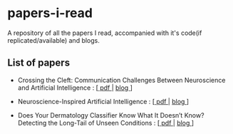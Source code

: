 # papers-i-read
A repository of all the papers I read, accompanied with it's code(if replicated/available) and blogs.

## List of papers

* Crossing the Cleft: Communication Challenges Between Neuroscience and Artificial Intelligence : [[ pdf ](https://github.com/anubratabhowmick/papers-i-read/blob/main/papers/fncom-14-00039.pdf) | [ blog ]()]

* Neuroscience-Inspired Artificial Intelligence : [[ pdf ](https://github.com/anubratabhowmick/papers-i-read/blob/main/papers/PIIS0896627317305093.pdf) | [ blog ]()]

* Does Your Dermatology Classifier Know What It Doesn’t Know? Detecting the Long-Tail of Unseen Conditions : [[ pdf ](https://github.com/anubratabhowmick/papers-i-read/blob/main/papers/Does%20Your%20Dermatology%20Classifier%20Know%20What%20It%20Doesn%E2%80%99t%20Know%3F%20Detecting%20the%20Long-Tail%20of%20Unseen%20Conditions.pdf) | [ blog ]()]
